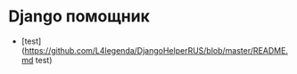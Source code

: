 # Django помощник

- [test](https://github.com/L4legenda/DjangoHelperRUS/blob/master/README.md test)
